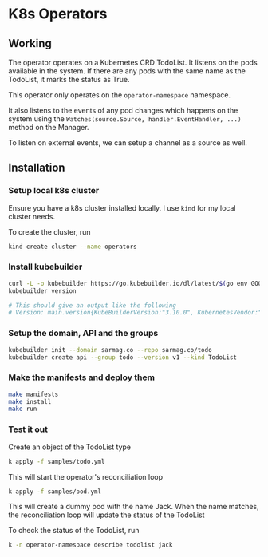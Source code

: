 # K8s Operators

## Working
The operator operates on a Kubernetes CRD TodoList. It listens on the
pods available in the system. If there are any pods with the same name
as the TodoList, it marks the status as True.

This operator only operates on the `operator-namespace` namespace.

It also listens to the events of any pod changes which happens on the
system using the `Watches(source.Source, handler.EventHandler, ...)` method
on the Manager.

To listen on external events, we can setup a channel as a source as well.

## Installation

### Setup local k8s cluster
Ensure you have a k8s cluster installed locally.
I use `kind` for my local cluster needs.

To create the cluster, run
```bash
kind create cluster --name operators
```

### Install kubebuilder
```bash
curl -L -o kubebuilder https://go.kubebuilder.io/dl/latest/$(go env GOOS)/$(go env GOARCH) && chmod +x kubebuilder && mv kubebuilder /usr/local/bin/
kubebuilder version

# This should give an output like the following
# Version: main.version{KubeBuilderVersion:"3.10.0", KubernetesVendor:"1.26.1", GitCommit:"0fa57405d4a892efceec3c5a902f634277e30732", BuildDate:"2023-04-15T08:10:35Z", GoOs:"darwin", GoArch:"amd64"}
```

### Setup the domain, API and the groups
```bash
kubebuilder init --domain sarmag.co --repo sarmag.co/todo
kubebuilder create api --group todo --version v1 --kind TodoList
```

### Make the manifests and deploy them
```bash
make manifests
make install
make run
```

### Test it out 
Create an object of the TodoList type
```bash
k apply -f samples/todo.yml
```
This will start the operator's reconciliation loop

```bash
k apply -f samples/pod.yml
```
This will create a dummy pod with the name Jack.
When the name matches, the reconciliation loop will
update the status of the TodoList


To check the status of the TodoList, run
```bash
k -n operator-namespace describe todolist jack
```

